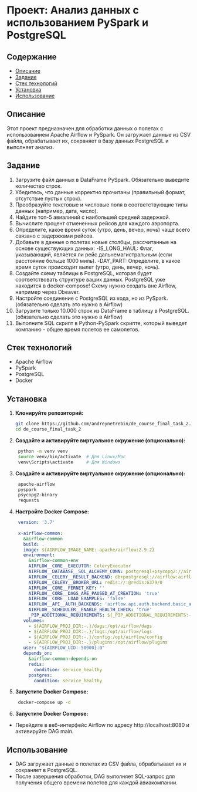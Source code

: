 # Проект: Анализ данных с использованием PySpark и PostgreSQL

## Содержание

- [Описание](#описание)
- [Задание](#задание)
- [Стек технологий](#cтек_технологий)
- [Установка](#установка)
- [Использование](#использование)

## Описание

Этот проект предназначен для обработки данных о полетах с использованием Apache Airflow и PySpark. Он загружает данные из CSV файла, обрабатывает их, сохраняет в базу данных PostgreSQL и выполняет анализ.

## Задание
1. Загрузите файл данных в DataFrame PySpark. Обязательно выведите количество строк.
2. Убедитесь, что данные корректно прочитаны (правильный формат, отсутствие пустых строк).
3. Преобразуйте текстовые и числовые поля в соответствующие типы данных (например, дата, число).
4. Найдите топ-5 авиалиний с наибольшей средней задержкой.
5. Вычислите процент отмененных рейсов для каждого аэропорта.
6. Определите, какое время суток (утро, день, вечер, ночь) чаще всего связано с задержками рейсов.
7. Добавьте в данные о полетах новые столбцы, рассчитанные на основе существующих данных:
-IS_LONG_HAUL: Флаг, указывающий, является ли рейс дальнемагистральным (если расстояние больше 1000 миль).
-DAY_PART: Определите, в какое время суток происходит вылет (утро, день, вечер, ночь).
8. Создайте схему таблицы в PostgreSQL, которая будет соответствовать структуре ваших данных. PostgreSQL уже находится в docker-compose! Схему нужно создать вне Airflow, например через Dbeaver.
9. Настройте соединение с PostgreSQL из кода, но из PySpark. (обязательно сделать это нужно в Airflow)
10. Загрузите только 10.000 строк из DataFrame в таблицу в PostgreSQL. (обязательно сделать это нужно в Airflow)
11. Выполните SQL скрипт в Python-PySpark скрипте, который выведет компанию - общее время полетов ее самолетов.

## Стек технологий

- Apache Airflow
- PySpark
- PostgreSQL
- Docker

## Установка

1. **Клонируйте репозиторий:**

   ```bash
   git clone https://github.com/andreynetrebin/de_course_final_task_2.git
   cd de_course_final_task_2
   
2. **Создайте и активируйте виртуальное окружение (опционально):**

   ```bash
    python -m venv venv
    source venv/bin/activate  # Для Linux/Mac
    venv\Scripts\activate     # Для Windows

3. **Создайте и активируйте виртуальное окружение (опционально):**

   ```bash
    apache-airflow
    pyspark
    psycopg2-binary
    requests
   
4. **Настройте Docker Compose:**

   ```yaml
    version: '3.7'
    
    x-airflow-common:
      &airflow-common
      build: .
      image: ${AIRFLOW_IMAGE_NAME:-apache/airflow:2.9.2}
      environment:
        &airflow-common-env
        AIRFLOW__CORE__EXECUTOR: CeleryExecutor
        AIRFLOW__DATABASE__SQL_ALCHEMY_CONN: postgresql+psycopg2://airflow:airflow@postgres/airflow
        AIRFLOW__CELERY__RESULT_BACKEND: db+postgresql://airflow:airflow@postgres/airflow
        AIRFLOW__CELERY__BROKER_URL: redis://:@redis:6379/0
        AIRFLOW__CORE__FERNET_KEY: ''
        AIRFLOW__CORE__DAGS_ARE_PAUSED_AT_CREATION: 'true'
        AIRFLOW__CORE__LOAD_EXAMPLES: 'false'
        AIRFLOW__API__AUTH_BACKENDS: 'airflow.api.auth.backend.basic_auth,airflow.api.auth.backend.session'
        AIRFLOW__SCHEDULER__ENABLE_HEALTH_CHECK: 'true'
        _PIP_ADDITIONAL_REQUIREMENTS: ${_PIP_ADDITIONAL_REQUIREMENTS:-}
      volumes:
        - ${AIRFLOW_PROJ_DIR:-.}/dags:/opt/airflow/dags
        - ${AIRFLOW_PROJ_DIR:-.}/logs:/opt/airflow/logs
        - ${AIRFLOW_PROJ_DIR:-.}/config:/opt/airflow/config
        - ${AIRFLOW_PROJ_DIR:-.}/plugins:/opt/airflow/plugins
      user: "${AIRFLOW_UID:-50000}:0"
      depends_on:
        &airflow-common-depends-on
        redis:
          condition: service_healthy
        postgres:
          condition: service_healthy

5. **Запустите Docker Compose:**

   ```bash
    docker-compose up -d

6. **Запустите Docker Compose:**
- Перейдите в веб-интерфейс Airflow по адресу http://localhost:8080 и активируйте DAG main.

## Использование
- DAG загружает данные о полетах из CSV файла, обрабатывает их и сохраняет в PostgreSQL.
- После завершения обработки, DAG выполняет SQL-запрос для получения общего времени полетов для каждой авиакомпании.